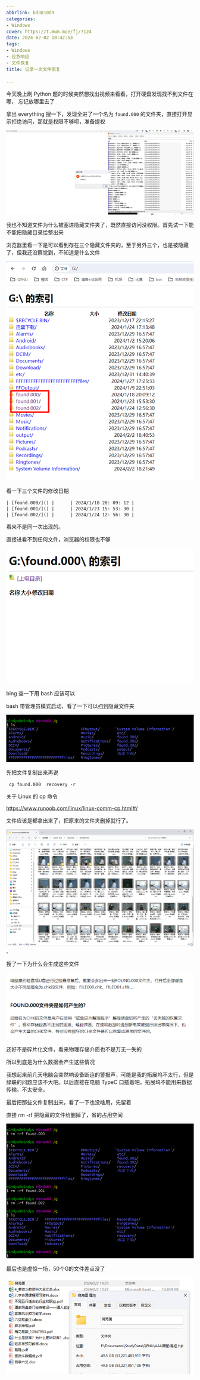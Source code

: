 ```yaml
---
abbrlink: bd3810d9
categories:
- Windows
cover: https://t.mwm.moe/fj/?124
date: 2024-02-02 18:42:53
tags:
- Windows
- 应急响应
- 文件恢复
title: 记录一次文件恢复

---
```


今天晚上刷 Python 题的时候突然想找出视频来看看，打开硬盘发现找不到文件在哪， 忘记放哪里去了

拿出 everything 搜一下，发现全进了一个名为 `found.000` 的文件夹，直接打开显示拒绝访问，那就是权限不够呗，准备提权

![image-20240202185053893](../images/recovery_note/image-20240202185053893.png)

我也不知道文件为什么被塞进隐藏文件夹了，既然直接访问没权限。首先试一下能不能把隐藏目录给整出来

浏览器里看一下是可以看到存在三个隐藏文件夹的，至于另外三个，也是被隐藏了，但我还没察觉到，不知道是什么文件

![image-20240202190110551](../images/recovery_note/image-20240202190110551.png)

看一下三个文件的修改日期

```
| [found.000/]() |      | 2024/1/18 20: 09: 12 |
| [found.001/]() |      | 2024/1/23 15: 53: 30 |
| [found.002/]() |      | 2024/1/24 12: 56: 30 |
```

看来不是同一次出现的。

直接进看不到任何文件，浏览器的权限也不够

![image-20240202190313953](../images/recovery_note/image-20240202190313953.png)

bing 查一下用 bash 应该可以

bash 带管理员模式启动，看了一下可以扫到隐藏文件夹

![image-20240202190635383](../images/recovery_note/image-20240202190635383.png)

先把文件复制出来再说

```
 cp found.000  recovery -r
```

关于 Linux 的 cp 命令

https://www.runoob.com/linux/linux-comm-cp.html#/

文件应该是都拿出来了，把原来的文件夹删掉就行了。

![image-20240202191625392](../images/recovery_note/image-20240202191625392.png)、

搜了一下为什么会生成这些文件

![image-20240202191934777](../images/recovery_note/image-20240202191934777.png)

还好不是碎片化文件，看来物理存储介质也不是万无一失的

所以到底是为什么数据会产生这些情况

我想起来前几天电脑会突然响设备断连的警报声，可能是我的拓展坞不太行，但是绿联的问题应该不大吧。以后直接在电脑 TypeC 口插着吧，拓展坞不能用来数据传输，不太安全。

最后把那些文件复制出来，看了一下也没啥用，先留着

直接 rm -rf 把隐藏的文件给删掉了，省的占用空间

![image-20240202194922142](../images/recovery_note/image-20240202194922142.png)

最后也是虚惊一场，50个G的文件差点没了

![image-20240202195444290](../images/recovery_note/image-20240202195444290.png)
